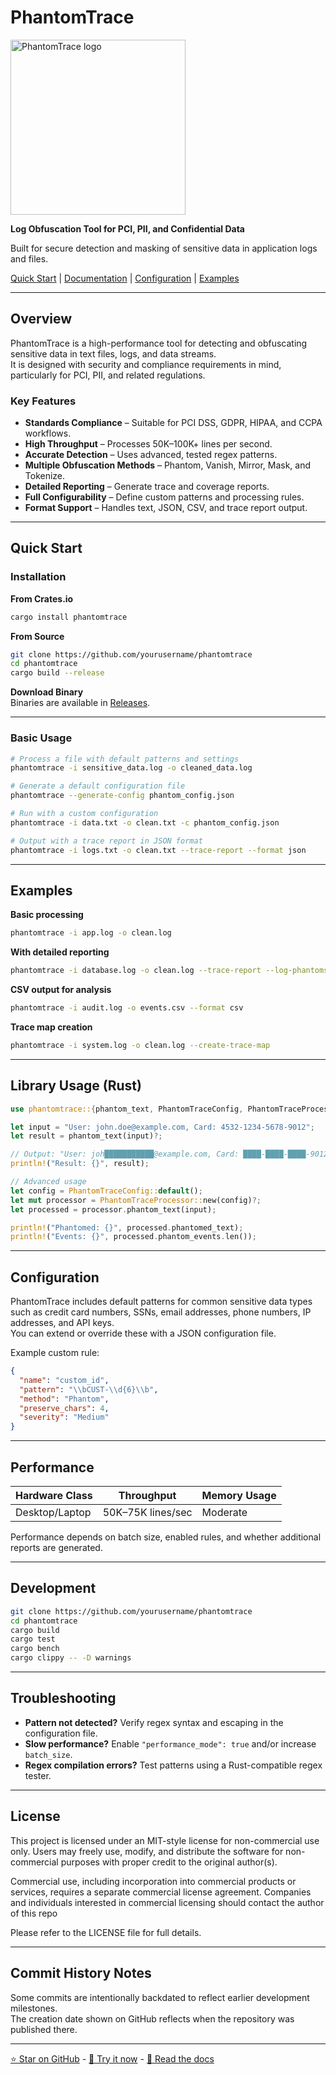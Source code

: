 
# PhantomTrace
<p align="left"> <img src="https://github.com/user-attachments/assets/f06b6216-f1c3-4131-8201-8b3171669902" width="280" alt="PhantomTrace logo"> </p>


**Log Obfuscation Tool for PCI, PII, and Confidential Data**

Built for secure detection and masking of sensitive data in application logs and files.

[Quick Start](#quick-start) | [Documentation](#documentation) | [Configuration](#configuration) | [Examples](#examples)

***

## Overview

PhantomTrace is a high-performance tool for detecting and obfuscating sensitive data in text files, logs, and data streams.  
It is designed with security and compliance requirements in mind, particularly for PCI, PII, and related regulations.

### Key Features
- **Standards Compliance** – Suitable for PCI DSS, GDPR, HIPAA, and CCPA workflows.  
- **High Throughput** – Processes 50K–100K+ lines per second.  
- **Accurate Detection** – Uses advanced, tested regex patterns.  
- **Multiple Obfuscation Methods** – Phantom, Vanish, Mirror, Mask, and Tokenize.  
- **Detailed Reporting** – Generate trace and coverage reports.  
- **Full Configurability** – Define custom patterns and processing rules.  
- **Format Support** – Handles text, JSON, CSV, and trace report output.

***

## Quick Start

### Installation

**From Crates.io**
```bash
cargo install phantomtrace
```

**From Source**
```bash
git clone https://github.com/yourusername/phantomtrace
cd phantomtrace
cargo build --release
```

**Download Binary**  
Binaries are available in [Releases](https://github.com/yourusername/phantomtrace/releases).

***

### Basic Usage

```bash
# Process a file with default patterns and settings
phantomtrace -i sensitive_data.log -o cleaned_data.log

# Generate a default configuration file
phantomtrace --generate-config phantom_config.json

# Run with a custom configuration
phantomtrace -i data.txt -o clean.txt -c phantom_config.json

# Output with a trace report in JSON format
phantomtrace -i logs.txt -o clean.txt --trace-report --format json
```

***

## Examples

**Basic processing**
```bash
phantomtrace -i app.log -o clean.log
```

**With detailed reporting**
```bash
phantomtrace -i database.log -o clean.log --trace-report --log-phantoms
```

**CSV output for analysis**
```bash
phantomtrace -i audit.log -o events.csv --format csv
```

**Trace map creation**
```bash
phantomtrace -i system.log -o clean.log --create-trace-map
```

***

## Library Usage (Rust)

```rust
use phantomtrace::{phantom_text, PhantomTraceConfig, PhantomTraceProcessor};

let input = "User: john.doe@example.com, Card: 4532-1234-5678-9012";
let result = phantom_text(input)?;

// Output: "User: joh███████████@example.com, Card: ████-████-████-9012"
println!("Result: {}", result);

// Advanced usage
let config = PhantomTraceConfig::default();
let mut processor = PhantomTraceProcessor::new(config)?;
let processed = processor.phantom_text(input);

println!("Phantomed: {}", processed.phantomed_text);
println!("Events: {}", processed.phantom_events.len());
```

***

## Configuration

PhantomTrace includes default patterns for common sensitive data types such as credit card numbers, SSNs, email addresses, phone numbers, IP addresses, and API keys.  
You can extend or override these with a JSON configuration file.

Example custom rule:
```json
{
  "name": "custom_id",
  "pattern": "\\bCUST-\\d{6}\\b",
  "method": "Phantom",
  "preserve_chars": 4,
  "severity": "Medium"
}
```

***

## Performance

| Hardware Class | Throughput    | Memory Usage |
|----------------|---------------|--------------|
| Desktop/Laptop | 50K–75K lines/sec | Moderate   |

Performance depends on batch size, enabled rules, and whether additional reports are generated.

***

## Development

```bash
git clone https://github.com/yourusername/phantomtrace
cd phantomtrace
cargo build
cargo test
cargo bench
cargo clippy -- -D warnings
```

***

## Troubleshooting

- **Pattern not detected?** Verify regex syntax and escaping in the configuration file.  
- **Slow performance?** Enable `"performance_mode": true` and/or increase `batch_size`.  
- **Regex compilation errors?** Test patterns using a Rust-compatible regex tester.

***

## License

This project is licensed under an MIT-style license for non-commercial use only. Users may freely use, modify, and distribute the software for non-commercial purposes with proper credit to the original author(s).

Commercial use, including incorporation into commercial products or services, requires a separate commercial license agreement. Companies and individuals interested in commercial licensing should contact the author of this repo

Please refer to the LICENSE file for full details.

***

## Commit History Notes

Some commits are intentionally backdated to reflect earlier development milestones.  
The creation date shown on GitHub reflects when the repository was published there.

***
[⭐ Star on GitHub](https://github.com/vabhishek6/PhantomTrace) -  [🚀 Try it now](#-quick-start) -  [📖 Read the docs](#-documentation)

